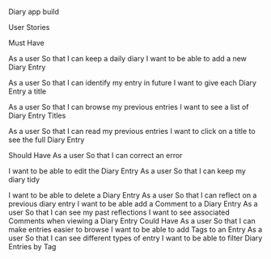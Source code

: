 Diary app build

User Stories

Must Have

As a user
So that I can keep a daily diary
I want to be able to add a new Diary Entry

As a user
So that I can identify my entry in future
I want to give each Diary Entry a title

As a user
So that I can browse my previous entries
I want to see a list of Diary Entry Titles

As a user
So that I can read my previous entries
I want to click on a title to see the full Diary Entry

Should Have
As a user
So that I can correct an error

I want to be able to edit the Diary Entry
As a user
So that I can keep my diary tidy

I want to be able to delete a Diary Entry
As a user
So that I can reflect on a previous diary entry
I want to be able add a Comment to a Diary Entry
As a user
So that I can see my past reflections
I want to see associated Comments when viewing a Diary Entry
Could Have
As a user
So that I can make entries easier to browse
I want to be able to add Tags to an Entry
As a user
So that I can see different types of entry
I want to be able to filter Diary Entries by Tag

